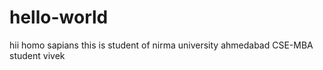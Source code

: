 # hello-world
hii homo sapians 
this is student of nirma university
ahmedabad 
CSE-MBA student
vivek
